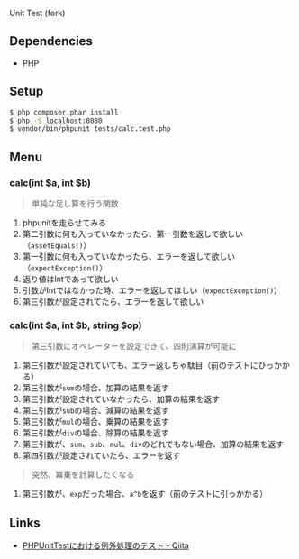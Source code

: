 Unit Test (fork)

## Dependencies

- PHP

## Setup

```sh
$ php composer.phar install
$ php -S localhost:8080
$ vendor/bin/phpunit tests/calc.test.php
```

## Menu

### calc(int $a, int $b)

> 単純な足し算を行う関数

1. phpunitを走らせてみる
1. 第二引数に何も入っていなかったら、第一引数を返して欲しい（`assetEquals()`）
1. 第一引数に何も入っていなかったら、エラーを返して欲しい（`expectException()`）
1. 返り値はIntであって欲しい
1. 引数がIntではなかった時、エラーを返してほしい（`expectException()`）
1. 第三引数が設定されてたら、エラーを返して欲しい

### calc(int $a, int $b, string $op)

> 第三引数にオペレーターを設定できて、四則演算が可能に

1. 第三引数が設定されていても、エラー返しちゃ駄目（前のテストにひっかかる）
1. 第三引数が`sum`の場合、加算の結果を返す
1. 第三引数が設定されていなかったら、加算の結果を返す
1. 第三引数が`sub`の場合、減算の結果を返す
1. 第三引数が`mul`の場合、乗算の結果を返す
1. 第三引数が`div`の場合、除算の結果を返す
1. 第三引数が、`sum`、`sub`、`mul`、`div`のどれでもない場合、加算の結果を返す
1. 第四引数が設定されていたら、エラーを返す

> 突然、冪乗を計算したくなる

1. 第三引数が、`exp`だった場合、`a^b`を返す（前のテストに引っかかる）

## Links

- [PHPUnitTestにおける例外処理のテスト \- Qiita](http://qiita.com/cufh/items/7f0e8aa661ceb6949622)

